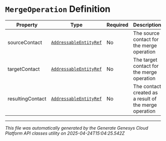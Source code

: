 # `MergeOperation` Definition

| Property | Type | Required | Description |
|----------|------|----------|-------------|
| sourceContact | [`AddressableEntityRef`](addressableentityref-definition.md) | No | The source contact for the merge operation |
| targetContact | [`AddressableEntityRef`](addressableentityref-definition.md) | No | The target contact for the merge operation |
| resultingContact | [`AddressableEntityRef`](addressableentityref-definition.md) | No | The contact created as a result of the merge operation |

---

*This file was automatically generated by the Generate Genesys Cloud Platform API classes utility on 2025-04-24T15:04:25.542Z*